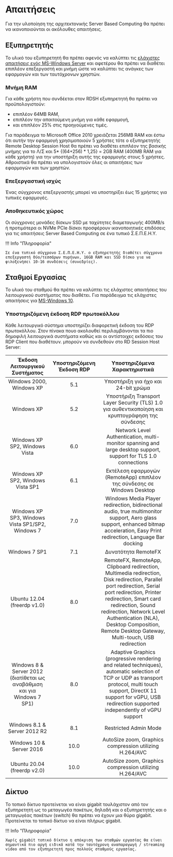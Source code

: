 # Απαιτήσεις

Για την υλοποίηση της αρχιτεκτονικής Server Based Computing θα πρέπει να ικανοποιούνται οι ακόλουθες απαιτήσεις.

## Εξυπηρετητής

Το υλικό του εξυπηρετητή θα πρέπει αφενός να καλύπτει τις [ελάχιστες απαιτήσεις ενός MS-Windows Server](../2019/requirements.md) και αφετέρου θα πρέπει να διαθέτει επιπλέον επεξεργαστή και μνήμη ώστε να καλύπτει τις ανάγκες των εφαρμογών και των ταυτόχρονων χρηστών.

### Μνήμη RAM

Για κάθε χρήστη που συνδέεται στον RDSH εξυπηρετητή θα πρέπει να προϋπολογιστούν:

- επιπλέον 64MB RAM,
- επιπλέον την απαιτούμενη μνήμη για κάθε εφαρμογή,
- και επιπλέον 25% στις προηγούμενες τιμές.

Για παράδειγμα το Microsoft Office 2010 χρειάζεται 256MB RAM και έστω ότι αυτήν την εφαρμογή χρησιμοποιούν 5 χρήστες τότε ο εξυπηρετητής Remote Desktop Session Host θα πρέπει να διαθέτει επιπλέον της βασικής μνήμης για το Λ/Σ και 5* {(64+256) * 1,25} = 2GΒ RAM (400MB RAM για κάθε χρήστη) για την υποστήριξη αυτής της εφαρμογής στους 5 χρήστες. Αθροιστικά θα πρέπει να υπολογιστούν όλες οι απαιτήσεις των εφαρμογών και των χρηστών.

### Επεξεργαστική ισχύς

Ένας σύγχρονος επεξεργαστής μπορεί να υποστηρίξει έως 15 χρήστες για τυπικές εφαρμογές.

### Αποθηκευτικός χώρος

Οι σύγχρονες μονάδες δίσκων SSD με ταχύτητες διαμεταγωγής 400MB/s ή προτιμότερα οι NVMe PCIe δίσκοι προσφέρουν ικανοποιητικές επιδόσεις για τις απαιτήσεις Server Based Computing σε ένα τυπικό Σ.Ε.Π.Ε.Η.Υ.

!!! Info "Πληροφορία"

    Σε ένα τυπικό σύγχρονο Σ.Ε.Π.Ε.Η.Υ. ο εξυπηρετητής διαθέτει σύγχρονο επεξεργαστή δύο/τεσσάρων πυρήνων, 16GB RAM και SSD δίσκο για να φιλοξενήσει 10-16 συνδέσεις (συνεδρίες).

## Σταθμοί Εργασίας

Το υλικό του σταθμού θα πρέπει να καλύπτει τις ελάχιστες απαιτήσεις του λειτουργικού συστήματος που διαθέτει. Για παράδειγμα τις ελάχιστες απαιτήσεις για [MS-Windows 10](../10/requirements.md).

### Υποστηριζόμενη έκδοση RDP πρωτοκόλλου

Κάθε λειτουργικό σύστημα υποστηρίζει διαφορετική έκδοση του RDP πρωτοκόλλου. Στον πίνακα πουο ακολουθεί περιλαμβάνονται τα πιο δημοφιλή λειτουργικά συστήματα καθώς και οι αντίστοιχες εκδόσεις του RDP Client που διαθέτουν. μπορούν να συνδεθούν στο RD Session Host Server:

| Έκδοση Λειτουργικού Συστήματος | Υποστηριζόμενη Έκδοση RDP | Υποστηριζόμενα Χαρακτηριστικά |
|:------------:|:------------:|:------------:|
|   Windows 2000, Windows XP   |   5.1   |   Υποστήριξη για ήχο και 24-bit χρώμα|
|      Windows XP      |   5.2   |   Υποστήριξη Transport Layer Security (TLS) 1.0 για αυθεντικοποίηση και κρυπτογράφηση της σύνδεσης|
|      Windows XP SP2, Windows Vista      |      6.0      |   Network Level Authentication, multi-monitor spanning and large desktop support, support for TLS 1.0 connections|
|   Windows XP SP2, Windows Vista SP1   |   6.1   |   Εκτέλεση εφαρμογών (RemoteApp) επιπλέον της σύνδεσης σε Windows Desktop|
|   Windows XP SP3, Windows Vista SP1/SP2, Windows 7   |   7.0   |   Windows Media Player redirection, bidirectional audio, true multimonitor support, Aero glass support, enhanced bitmap acceleration, Easy Print redirection, Language Bar docking   |
|   Windows 7 SP1   |   7.1   |   Δυνατότητα RemoteFX   |
|   Ubuntu 12.04 (freerdp v1.0)	   |   8.0   |   RemoteFX, RemoteApp, Clipboard redirection, Multimedia redirection, Disk redirection, Parallel port redirection, Serial port redirection, Printer redirection, Smart card redirection, Sound redirection, Network Level Authentication (NLA), Desktop Composition, Remote Desktop Gateway, Multi-touch, USB redirection   |
|   Windows 8 & Server 2012 (διατίθεται ως αναβάθμιση και για Windows 7 SP1)   |   8.0   |   Adaptive Graphics (progressive rendering and related techniques), automatic selection of TCP or UDP as transport protocol, multi touch support, DirectX 11 support for vGPU, USB redirection supported independently of vGPU support   |
|   Windows 8.1 & Server 2012 R2   |   8.1   |   Restricted Admin Mode   |
|   Windows 10 & Server 2016   |   10.0   |   AutoSize zoom, Graphics compression utilizing H.264/AVC   |
|   Ubuntu 20.04 (freerdp v2.0)   |   10.0   |   AutoSize zoom, Graphics compression utilizing H.264/AVC   |

## Δίκτυο

Το τοπικό δίκτυο προτείνεται να είναι gigabit τουλάχιστον από τον εξυπηρετητή ως το μεταγωγέα πακέτων, δηλαδή και ο εξυπηρετητής και ο μεταγωγέας πακέτων (switch) θα πρέπει να έχουν μια θύρα gigabit. Προτείνεται το τοπικό δίκτυο να είναι πλήρως gigabit. 

!!! Info "Πληροφορία"

    Χωρίς gigabit τοπικό δίκτυο η απόκριση των σταθμών εργασίας θα είναι σημαντικά πιο αργή ειδικά κατά την ταυτόχρονη αναπαραγωγή / streaming video από τον εξυπηρετητή προς πολλούς σταθμούς εργασίας.

